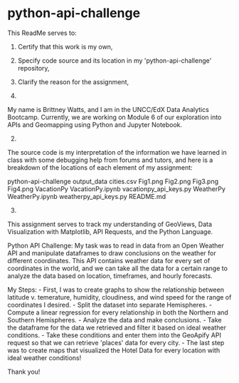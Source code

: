 # python-api-challenge

This ReadMe serves to:
   1. Certify that this work is my own,
   2. Specify code source and its location in my 'python-api-challenge' repository,
   3. Clarify the reason for the assignment,

1. 
My name is Brittney Watts, and I am in the UNCC/EdX Data Analytics Bootcamp. Currently, we 
are working on Module 6 of our exploration into APIs and Geomapping using Python and Jupyter Notebook.

2. 
The source code is my interpretation of the information we have learned in class with some debugging help from forums and tutors, and here is a breakdown of the locations of each element of my assignment:

   python-api-challenge
    output_data
        cities.csv
        Fig1.png
        Fig2.png
        Fig3.png
        Fig4.png
    VacationPy
        VacationPy.ipynb
        vacationpy_api_keys.py
    WeatherPy
        WeatherPy.ipynb
        weatherpy_api_keys.py
    README.md

3. 
This assignment serves to track my understanding of GeoViews, Data Visualization with Matplotlib, API Requests, and the Python Language.

Python API Challenge:
   My task was to read in data from an Open Weather API and manipulate dataframes to draw conclusions on the weather for different coordinates. This API contains weather data for every set of coordinates in the world, and we can take all the data for a certain range to analyze the data based on location, timeframes, and hourly forecasts.
   
   My Steps: 
      - First, I was to create graphs to show the relationship between latitude v. temerature, humidity, cloudiness, and wind speed for the range of coordinates I desired. 
      - Split the dataset into separate Hemispheres. 
      - Compute a linear regression for every relationship in both the Northern and Southern Hemispheres. 
      - Analyze the data and make conclusions.
      - Take the dataframe for the data we retrieved and filter it based on ideal weather conditions.
      - Take these conditions and enter them into the GeoApify API request so that we can retrieve 'places' data for every city.
      - The last step was to create maps that visualized the Hotel Data for every location with ideal weather conditions!
      
Thank you!